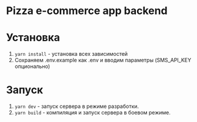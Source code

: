 # Pizza e-commerce app backend

# Установка

1. `yarn install` - установка всех зависимостей
2. Сохраняем .env.example как .env и вводим параметры (SMS_API_KEY опционально)

# Запуск

1. `yarn dev` - запуск сервера в режиме разработки.
2. `yarn build` - компиляция и запуск сервера в боевом режиме.
